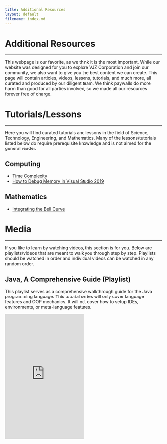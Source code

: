 ```yaml
---
title: Additional Resources
layout: default
filename: index.md
---
```


# Additional Resources

***

This webpage is our favorite, as we think it is the most important. While our website was designed for you to explore VJZ Corporation and join our community, we also want to give you the best content we can create. This page will contain articles, videos, lessons, tutorials, and much more, all curated and produced by our diligent team. We think paywalls do more harm than good for all parties involved, so we made all our resources forever free of charge.

# Tutorials/Lessons

***

Here you will find curated tutorials and lessons in the field of Science, Technology, Engineering, and Mathematics. Many of the lessons/tutorials listed below do require prerequisite knowledge and is not aimed for the general reader.

## Computing
- [Time Complexity](/resources/tutorials/big-o)
- [How to Debug Memory in Visual Studio 2019](/resources/tutorials/vs2019-debug)

## Mathematics
- [Integrating the Bell Curve](/resources/tutorials/bell-curve-integration)

# Media

***

If you like to learn by watching videos, this section is for you. Below are playlists/videos that are meant to walk you through step by step. Playlists should be watched in order and individual videos can be watched in any random order.

## Java, A Comprehensive Guide (Playlist)
This playlist serves as a comprehensive walkthrough guide for the Java programming language. This tutorial series will only cover language features and OOP mechanics. It will not cover how to setup IDEs, environments, or meta-language features.

<iframe width="50%" height="400" src="https://www.youtube.com/embed/videoseries?list=PLS9wf5aMSL7pfjukp13Z9pATrpCKpppYW" title="YouTube video player" frameborder="0" allow="accelerometer; autoplay; clipboard-write; encrypted-media; gyroscope; picture-in-picture" allowfullscreen></iframe>
